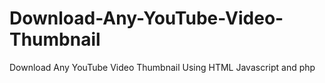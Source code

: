 # Download-Any-YouTube-Video-Thumbnail
Download Any YouTube Video Thumbnail Using HTML Javascript and php

